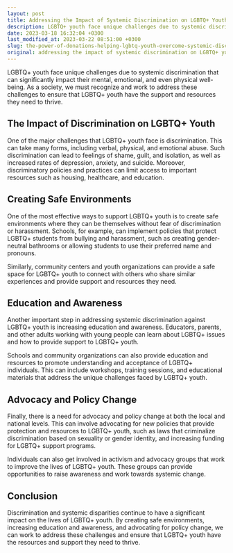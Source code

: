 ```yaml
---
layout: post
title: Addressing the Impact of Systemic Discrimination on LGBTQ+ Youth
description: LGBTQ+ youth face unique challenges due to systemic discrimination that can significantly impact their mental, emotional, and even physical well-being. As a society, we must recognize and work to address these challenges to ensure that LGBTQ+ youth have the support and resources they need to thrive.
date: 2023-03-18 16:32:04 +0300
last_modified_at: 2023-03-22 08:51:00 +0300
slug: the-power-of-donations-helping-lgbtq-youth-overcome-systemic-discrimination
original: addressing the impact of systemic discrimination on LGBTQ+ youth
---
```

LGBTQ+ youth face unique challenges due to systemic discrimination that can significantly impact their mental, emotional, and even physical well-being. As a society, we must recognize and work to address these challenges to ensure that LGBTQ+ youth have the support and resources they need to thrive.

## The Impact of Discrimination on LGBTQ+ Youth

One of the major challenges that LGBTQ+ youth face is discrimination. This can take many forms, including verbal, physical, and emotional abuse. Such discrimination can lead to feelings of shame, guilt, and isolation, as well as increased rates of depression, anxiety, and suicide. Moreover, discriminatory policies and practices can limit access to important resources such as housing, healthcare, and education.

## Creating Safe Environments

One of the most effective ways to support LGBTQ+ youth is to create safe environments where they can be themselves without fear of discrimination or harassment. Schools, for example, can implement policies that protect LGBTQ+ students from bullying and harassment, such as creating gender-neutral bathrooms or allowing students to use their preferred name and pronouns.

Similarly, community centers and youth organizations can provide a safe space for LGBTQ+ youth to connect with others who share similar experiences and provide support and resources they need.

## Education and Awareness

Another important step in addressing systemic discrimination against LGBTQ+ youth is increasing education and awareness. Educators, parents, and other adults working with young people can learn about LGBTQ+ issues and how to provide support to LGBTQ+ youth.

Schools and community organizations can also provide education and resources to promote understanding and acceptance of LGBTQ+ individuals. This can include workshops, training sessions, and educational materials that address the unique challenges faced by LGBTQ+ youth.

## Advocacy and Policy Change

Finally, there is a need for advocacy and policy change at both the local and national levels. This can involve advocating for new policies that provide protection and resources to LGBTQ+ youth, such as laws that criminalize discrimination based on sexuality or gender identity, and increasing funding for LGBTQ+ support programs.

Individuals can also get involved in activism and advocacy groups that work to improve the lives of LGBTQ+ youth. These groups can provide opportunities to raise awareness and work towards systemic change.

## Conclusion

Discrimination and systemic disparities continue to have a significant impact on the lives of LGBTQ+ youth. By creating safe environments, increasing education and awareness, and advocating for policy change, we can work to address these challenges and ensure that LGBTQ+ youth have the resources and support they need to thrive.